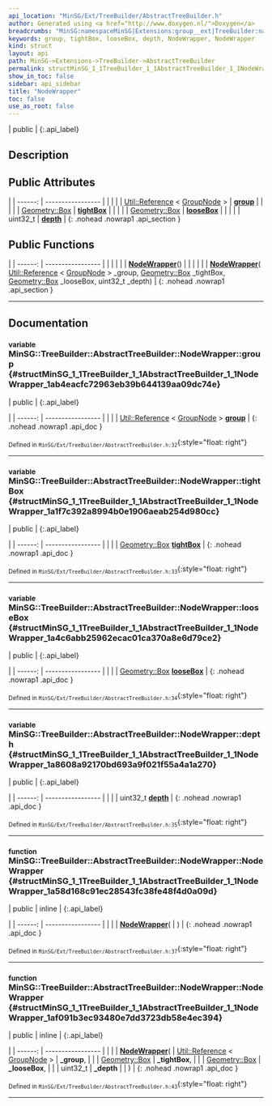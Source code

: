 ```yaml
---
api_location: "MinSG/Ext/TreeBuilder/AbstractTreeBuilder.h"
author: Generated using <a href="http://www.doxygen.nl/">Doxygen</a>
breadcrumbs: "MinSG:namespaceMinSG|Extensions:group__ext|TreeBuilder:namespaceMinSG_1_1TreeBuilder|AbstractTreeBuilder:classMinSG_1_1TreeBuilder_1_1AbstractTreeBuilder"
keywords: group, tightBox, looseBox, depth, NodeWrapper, NodeWrapper
kind: struct
layout: api
path: MinSG->Extensions->TreeBuilder->AbstractTreeBuilder
permalink: structMinSG_1_1TreeBuilder_1_1AbstractTreeBuilder_1_1NodeWrapper
show_in_toc: false
sidebar: api_sidebar
title: "NodeWrapper"
toc: false
use_as_root: false
---
```


| public |
{:.api_label}

## Description





## Public Attributes

|
| ------: | ----------------- |
|  | |
| [Util::Reference](classUtil_1_1Reference) < [GroupNode](classMinSG_1_1GroupNode) > | **[group](#structMinSG_1_1TreeBuilder_1_1AbstractTreeBuilder_1_1NodeWrapper_1ab4eacfc72963eb39b644139aa09dc74e)**  |
|  | |
| [Geometry::Box](namespaceGeometry#namespaceGeometry_1a02eb80497cc2daa40fba114c929f877a) | **[tightBox](#structMinSG_1_1TreeBuilder_1_1AbstractTreeBuilder_1_1NodeWrapper_1a1f7c392a8994b0e1906aeab254d980cc)**  |
|  | |
| [Geometry::Box](namespaceGeometry#namespaceGeometry_1a02eb80497cc2daa40fba114c929f877a) | **[looseBox](#structMinSG_1_1TreeBuilder_1_1AbstractTreeBuilder_1_1NodeWrapper_1a4c6abb25962ecac01ca370a8e6d79ce2)**  |
|  | |
| uint32_t | **[depth](#structMinSG_1_1TreeBuilder_1_1AbstractTreeBuilder_1_1NodeWrapper_1a8608a92170bd693a9f021f55a4a1a270)**  |
{: .nohead .nowrap1 .api_section }


## Public Functions

|
| ------: | ----------------- |
|  | |
|  | **[NodeWrapper](#structMinSG_1_1TreeBuilder_1_1AbstractTreeBuilder_1_1NodeWrapper_1a58d168c91ec28543fc38fe48f4d0a09d)**() |
|  | |
|  | **[NodeWrapper](#structMinSG_1_1TreeBuilder_1_1AbstractTreeBuilder_1_1NodeWrapper_1af091b3ec93480e7dd3723db58e4ec394)**( [Util::Reference](classUtil_1_1Reference) < [GroupNode](classMinSG_1_1GroupNode) > _group,  [Geometry::Box](namespaceGeometry#namespaceGeometry_1a02eb80497cc2daa40fba114c929f877a)  _tightBox,  [Geometry::Box](namespaceGeometry#namespaceGeometry_1a02eb80497cc2daa40fba114c929f877a)  _looseBox, uint32_t _depth) |
{: .nohead .nowrap1 .api_section }


-------------------------------------------------------------------

## Documentation

### <small>variable</small><br/> MinSG::TreeBuilder::AbstractTreeBuilder::NodeWrapper::group {#structMinSG_1_1TreeBuilder_1_1AbstractTreeBuilder_1_1NodeWrapper_1ab4eacfc72963eb39b644139aa09dc74e}

| public |
{:.api_label}

|
| ------: | ----------------- |
|  |
| [Util::Reference](classUtil_1_1Reference) < [GroupNode](classMinSG_1_1GroupNode) > **[group](#structMinSG_1_1TreeBuilder_1_1AbstractTreeBuilder_1_1NodeWrapper_1ab4eacfc72963eb39b644139aa09dc74e)**  |
{: .nohead .nowrap1 .api_doc }





<sub>Defined in `MinSG/Ext/TreeBuilder/AbstractTreeBuilder.h:32`</sub>{:style="float: right"}

-------------------------------------------------------------------

### <small>variable</small><br/> MinSG::TreeBuilder::AbstractTreeBuilder::NodeWrapper::tightBox {#structMinSG_1_1TreeBuilder_1_1AbstractTreeBuilder_1_1NodeWrapper_1a1f7c392a8994b0e1906aeab254d980cc}

| public |
{:.api_label}

|
| ------: | ----------------- |
|  |
| [Geometry::Box](namespaceGeometry#namespaceGeometry_1a02eb80497cc2daa40fba114c929f877a) **[tightBox](#structMinSG_1_1TreeBuilder_1_1AbstractTreeBuilder_1_1NodeWrapper_1a1f7c392a8994b0e1906aeab254d980cc)**  |
{: .nohead .nowrap1 .api_doc }





<sub>Defined in `MinSG/Ext/TreeBuilder/AbstractTreeBuilder.h:33`</sub>{:style="float: right"}

-------------------------------------------------------------------

### <small>variable</small><br/> MinSG::TreeBuilder::AbstractTreeBuilder::NodeWrapper::looseBox {#structMinSG_1_1TreeBuilder_1_1AbstractTreeBuilder_1_1NodeWrapper_1a4c6abb25962ecac01ca370a8e6d79ce2}

| public |
{:.api_label}

|
| ------: | ----------------- |
|  |
| [Geometry::Box](namespaceGeometry#namespaceGeometry_1a02eb80497cc2daa40fba114c929f877a) **[looseBox](#structMinSG_1_1TreeBuilder_1_1AbstractTreeBuilder_1_1NodeWrapper_1a4c6abb25962ecac01ca370a8e6d79ce2)**  |
{: .nohead .nowrap1 .api_doc }





<sub>Defined in `MinSG/Ext/TreeBuilder/AbstractTreeBuilder.h:34`</sub>{:style="float: right"}

-------------------------------------------------------------------

### <small>variable</small><br/> MinSG::TreeBuilder::AbstractTreeBuilder::NodeWrapper::depth {#structMinSG_1_1TreeBuilder_1_1AbstractTreeBuilder_1_1NodeWrapper_1a8608a92170bd693a9f021f55a4a1a270}

| public |
{:.api_label}

|
| ------: | ----------------- |
|  |
| uint32_t **[depth](#structMinSG_1_1TreeBuilder_1_1AbstractTreeBuilder_1_1NodeWrapper_1a8608a92170bd693a9f021f55a4a1a270)**  |
{: .nohead .nowrap1 .api_doc }





<sub>Defined in `MinSG/Ext/TreeBuilder/AbstractTreeBuilder.h:35`</sub>{:style="float: right"}

-------------------------------------------------------------------

### <small>function</small><br/> MinSG::TreeBuilder::AbstractTreeBuilder::NodeWrapper::NodeWrapper {#structMinSG_1_1TreeBuilder_1_1AbstractTreeBuilder_1_1NodeWrapper_1a58d168c91ec28543fc38fe48f4d0a09d}

| public | inline |
{:.api_label}

|
| ------: | ----------------- |
|  |
|  **[NodeWrapper](#structMinSG_1_1TreeBuilder_1_1AbstractTreeBuilder_1_1NodeWrapper_1a58d168c91ec28543fc38fe48f4d0a09d)**( |  ) |
{: .nohead .nowrap1 .api_doc }





<sub>Defined in `MinSG/Ext/TreeBuilder/AbstractTreeBuilder.h:37`</sub>{:style="float: right"}

-------------------------------------------------------------------

### <small>function</small><br/> MinSG::TreeBuilder::AbstractTreeBuilder::NodeWrapper::NodeWrapper {#structMinSG_1_1TreeBuilder_1_1AbstractTreeBuilder_1_1NodeWrapper_1af091b3ec93480e7dd3723db58e4ec394}

| public | inline |
{:.api_label}

|
| ------: | ----------------- |
|  |
|  **[NodeWrapper](#structMinSG_1_1TreeBuilder_1_1AbstractTreeBuilder_1_1NodeWrapper_1af091b3ec93480e7dd3723db58e4ec394)**( |  [Util::Reference](classUtil_1_1Reference) < [GroupNode](classMinSG_1_1GroupNode) > | **_group**, |
| |  [Geometry::Box](namespaceGeometry#namespaceGeometry_1a02eb80497cc2daa40fba114c929f877a)  | **_tightBox**, |
| |  [Geometry::Box](namespaceGeometry#namespaceGeometry_1a02eb80497cc2daa40fba114c929f877a)  | **_looseBox**, |
| | uint32_t | **_depth** |
|   ) |
{: .nohead .nowrap1 .api_doc }





<sub>Defined in `MinSG/Ext/TreeBuilder/AbstractTreeBuilder.h:43`</sub>{:style="float: right"}

-------------------------------------------------------------------

